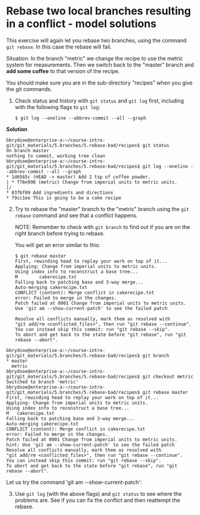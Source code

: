 # Rebase two local branches resulting in a conflict - model solutions  

This exercise will again let you rebase two branches, using the command `git rebase`. In this case the rebase will fail. 

Situation: In the branch "metric" we change the recipe to use the metric system for measurements. Then we switch back to the "master" branch and **add some coffee** to that version of the recipe.

You should make sure you are in the sub-directory "recipes" when you give the git commands. 

1. Check status and history with `git status` and `git log` first, including with the following flags to `git log`: 

   ```
   $ git log --oneline --abbrev-commit --all --graph
   ```

**Solution**

```shell
bbrydsoe@enterprise-a:~/course-intro-git/git_materials/5.branches/5.rebase-bad/recipes$ git status
On branch master
nothing to commit, working tree clean
bbrydsoe@enterprise-a:~/course-intro-git/git_materials/5.branches/5.rebase-bad/recipes$ git log --oneline --abbrev-commit --all --graph
* 1d6565c (HEAD -> master) Add 2 tsp of coffee powder.
| * f76e998 (metric) Change from imperial units to metric units.
|/  
* 03fbf09 Add ingredients and directions
* f9cc1ee This is going to be a cake recipe
``` 

2. Try to rebase the "master" branch to the "metric" branch using the `git rebase` command and see that a conflict happens. 

   NOTE: Remember to check with `git branch` to find out if you are on the right branch before trying to rebase. 

   You will get an error similar to this: 

   ```
   $ git rebase master
   First, rewinding head to replay your work on top of it...
   Applying: Change from imperial units to metric units.
   Using index info to reconstruct a base tree...
   M    	cakerecipe.txt
   Falling back to patching base and 3-way merge...
   Auto-merging cakerecipe.txt
   CONFLICT (content): Merge conflict in cakerecipe.txt
   error: Failed to merge in the changes.
   Patch failed at 0001 Change from imperial units to metric units.
   Use 'git am --show-current-patch' to see the failed patch

   Resolve all conflicts manually, mark them as resolved with
   "git add/rm <conflicted_files>", then run "git rebase --continue".
   You can instead skip this commit: run "git rebase --skip".
   To abort and get back to the state before "git rebase", run "git rebase --abort".
   ```

```shell
bbrydsoe@enterprise-a:~/course-intro-git/git_materials/5.branches/5.rebase-bad/recipes$ git branch
* master
  metric
bbrydsoe@enterprise-a:~/course-intro-git/git_materials/5.branches/5.rebase-bad/recipes$ git checkout metric
Switched to branch 'metric'
bbrydsoe@enterprise-a:~/course-intro-git/git_materials/5.branches/5.rebase-bad/recipes$ git rebase master
First, rewinding head to replay your work on top of it...
Applying: Change from imperial units to metric units.
Using index info to reconstruct a base tree...
M	cakerecipe.txt
Falling back to patching base and 3-way merge...
Auto-merging cakerecipe.txt
CONFLICT (content): Merge conflict in cakerecipe.txt
error: Failed to merge in the changes.
Patch failed at 0001 Change from imperial units to metric units.
hint: Use 'git am --show-current-patch' to see the failed patch
Resolve all conflicts manually, mark them as resolved with
"git add/rm <conflicted_files>", then run "git rebase --continue".
You can instead skip this commit: run "git rebase --skip".
To abort and get back to the state before "git rebase", run "git rebase --abort".
```

Let us try the command 'git am --show-current-patch': 




3. Use `git log` (with the above flags) and `git status` to see where the problems are. See if you can fix the conflict and then reattempt the rebase.


